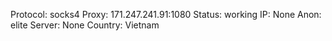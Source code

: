 Protocol: socks4
Proxy: 171.247.241.91:1080
Status: working
IP: None
Anon: elite
Server: None
Country: Vietnam

